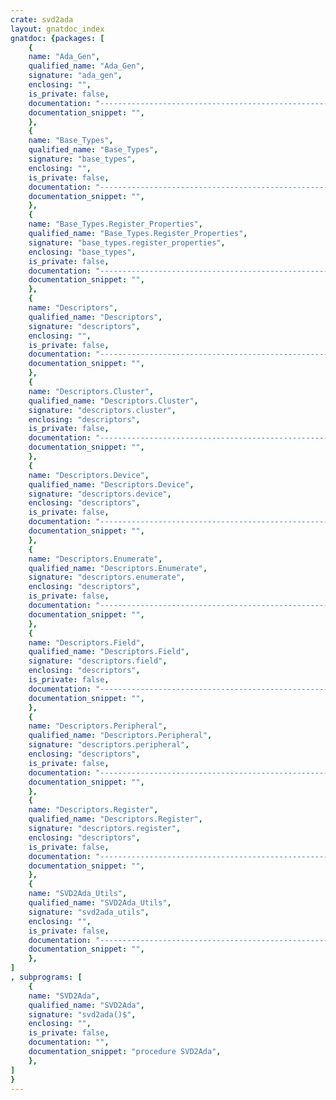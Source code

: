 ```yaml
---
crate: svd2ada
layout: gnatdoc_index
gnatdoc: {packages: [
    {
    name: "Ada_Gen",
    qualified_name: "Ada_Gen",
    signature: "ada_gen",
    enclosing: "",
    is_private: false,
    documentation: "----------------------------------------------------------------------------\n                                                                          --\n                          SVD Binding Generator                           --\n                                                                          --\n                    Copyright (C) 2015-2019, AdaCore                      --\n                                                                          --\n SVD2Ada is free software;  you can  redistribute it  and/or modify it    --\n under terms of the  GNU General Public License as published  by the Free --\n Software  Foundation;  either version 3,  or (at your option) any later  --\n version.  SVD2Ada is distributed in the hope that it will be useful, but --\n WITHOUT ANY WARRANTY;  without even the  implied warranty of MERCHANTA-  --\n BILITY or FITNESS FOR A PARTICULAR PURPOSE.  See the GNU General Public  --\n License for  more details.  You should have  received  a copy of the GNU --\n General Public License  distributed with SVD2Ada; see file COPYING3.  If --\n not, go to http://www.gnu.org/licenses for a complete copy of the        --\n license.                                                                 --\n                                                                          --\n----------------------------------------------------------------------------",
    documentation_snippet: "",
    },
    {
    name: "Base_Types",
    qualified_name: "Base_Types",
    signature: "base_types",
    enclosing: "",
    is_private: false,
    documentation: "----------------------------------------------------------------------------\n                                                                          --\n                          SVD Binding Generator                           --\n                                                                          --\n                    Copyright (C) 2015-2016, AdaCore                      --\n                                                                          --\n SVD2Ada is free software;  you can  redistribute it  and/or modify it    --\n under terms of the  GNU General Public License as published  by the Free --\n Software  Foundation;  either version 3,  or (at your option) any later  --\n version.  SVD2Ada is distributed in the hope that it will be useful, but --\n WITHOUT ANY WARRANTY;  without even the  implied warranty of MERCHANTA-  --\n BILITY or FITNESS FOR A PARTICULAR PURPOSE.  See the GNU General Public  --\n License for  more details.  You should have  received  a copy of the GNU --\n General Public License  distributed with SVD2Ada; see file COPYING3.  If --\n not, go to http://www.gnu.org/licenses for a complete copy of the        --\n license.                                                                 --\n                                                                          --\n----------------------------------------------------------------------------",
    documentation_snippet: "",
    },
    {
    name: "Base_Types.Register_Properties",
    qualified_name: "Base_Types.Register_Properties",
    signature: "base_types.register_properties",
    enclosing: "base_types",
    is_private: false,
    documentation: "----------------------------------------------------------------------------\n                                                                          --\n                          SVD Binding Generator                           --\n                                                                          --\n                    Copyright (C) 2015-2016, AdaCore                      --\n                                                                          --\n SVD2Ada is free software;  you can  redistribute it  and/or modify it    --\n under terms of the  GNU General Public License as published  by the Free --\n Software  Foundation;  either version 3,  or (at your option) any later  --\n version.  SVD2Ada is distributed in the hope that it will be useful, but --\n WITHOUT ANY WARRANTY;  without even the  implied warranty of MERCHANTA-  --\n BILITY or FITNESS FOR A PARTICULAR PURPOSE.  See the GNU General Public  --\n License for  more details.  You should have  received  a copy of the GNU --\n General Public License  distributed with SVD2Ada; see file COPYING3.  If --\n not, go to http://www.gnu.org/licenses for a complete copy of the        --\n license.                                                                 --\n                                                                          --\n----------------------------------------------------------------------------",
    documentation_snippet: "",
    },
    {
    name: "Descriptors",
    qualified_name: "Descriptors",
    signature: "descriptors",
    enclosing: "",
    is_private: false,
    documentation: "----------------------------------------------------------------------------\n                                                                          --\n                          SVD Binding Generator                           --\n                                                                          --\n                    Copyright (C) 2015-2016, AdaCore                      --\n                                                                          --\n SVD2Ada is free software;  you can  redistribute it  and/or modify it    --\n under terms of the  GNU General Public License as published  by the Free --\n Software  Foundation;  either version 3,  or (at your option) any later  --\n version.  SVD2Ada is distributed in the hope that it will be useful, but --\n WITHOUT ANY WARRANTY;  without even the  implied warranty of MERCHANTA-  --\n BILITY or FITNESS FOR A PARTICULAR PURPOSE.  See the GNU General Public  --\n License for  more details.  You should have  received  a copy of the GNU --\n General Public License  distributed with SVD2Ada; see file COPYING3.  If --\n not, go to http://www.gnu.org/licenses for a complete copy of the        --\n license.                                                                 --\n                                                                          --\n----------------------------------------------------------------------------",
    documentation_snippet: "",
    },
    {
    name: "Descriptors.Cluster",
    qualified_name: "Descriptors.Cluster",
    signature: "descriptors.cluster",
    enclosing: "descriptors",
    is_private: false,
    documentation: "----------------------------------------------------------------------------\n                                                                          --\n                          SVD Binding Generator                           --\n                                                                          --\n                    Copyright (C) 2015-2019, AdaCore                      --\n                                                                          --\n SVD2Ada is free software;  you can  redistribute it  and/or modify it    --\n under terms of the  GNU General Public License as published  by the Free --\n Software  Foundation;  either version 3,  or (at your option) any later  --\n version.  SVD2Ada is distributed in the hope that it will be useful, but --\n WITHOUT ANY WARRANTY;  without even the  implied warranty of MERCHANTA-  --\n BILITY or FITNESS FOR A PARTICULAR PURPOSE.  See the GNU General Public  --\n License for  more details.  You should have  received  a copy of the GNU --\n General Public License  distributed with SVD2Ada; see file COPYING3.  If --\n not, go to http://www.gnu.org/licenses for a complete copy of the        --\n license.                                                                 --\n                                                                          --\n----------------------------------------------------------------------------",
    documentation_snippet: "",
    },
    {
    name: "Descriptors.Device",
    qualified_name: "Descriptors.Device",
    signature: "descriptors.device",
    enclosing: "descriptors",
    is_private: false,
    documentation: "----------------------------------------------------------------------------\n                                                                          --\n                          SVD Binding Generator                           --\n                                                                          --\n                    Copyright (C) 2015-2016, AdaCore                      --\n                                                                          --\n SVD2Ada is free software;  you can  redistribute it  and/or modify it    --\n under terms of the  GNU General Public License as published  by the Free --\n Software  Foundation;  either version 3,  or (at your option) any later  --\n version.  SVD2Ada is distributed in the hope that it will be useful, but --\n WITHOUT ANY WARRANTY;  without even the  implied warranty of MERCHANTA-  --\n BILITY or FITNESS FOR A PARTICULAR PURPOSE.  See the GNU General Public  --\n License for  more details.  You should have  received  a copy of the GNU --\n General Public License  distributed with SVD2Ada; see file COPYING3.  If --\n not, go to http://www.gnu.org/licenses for a complete copy of the        --\n license.                                                                 --\n                                                                          --\n----------------------------------------------------------------------------",
    documentation_snippet: "",
    },
    {
    name: "Descriptors.Enumerate",
    qualified_name: "Descriptors.Enumerate",
    signature: "descriptors.enumerate",
    enclosing: "descriptors",
    is_private: false,
    documentation: "----------------------------------------------------------------------------\n                                                                          --\n                          SVD Binding Generator                           --\n                                                                          --\n                    Copyright (C) 2015-2016, AdaCore                      --\n                                                                          --\n SVD2Ada is free software;  you can  redistribute it  and/or modify it    --\n under terms of the  GNU General Public License as published  by the Free --\n Software  Foundation;  either version 3,  or (at your option) any later  --\n version.  SVD2Ada is distributed in the hope that it will be useful, but --\n WITHOUT ANY WARRANTY;  without even the  implied warranty of MERCHANTA-  --\n BILITY or FITNESS FOR A PARTICULAR PURPOSE.  See the GNU General Public  --\n License for  more details.  You should have  received  a copy of the GNU --\n General Public License  distributed with SVD2Ada; see file COPYING3.  If --\n not, go to http://www.gnu.org/licenses for a complete copy of the        --\n license.                                                                 --\n                                                                          --\n----------------------------------------------------------------------------",
    documentation_snippet: "",
    },
    {
    name: "Descriptors.Field",
    qualified_name: "Descriptors.Field",
    signature: "descriptors.field",
    enclosing: "descriptors",
    is_private: false,
    documentation: "----------------------------------------------------------------------------\n                                                                          --\n                          SVD Binding Generator                           --\n                                                                          --\n                    Copyright (C) 2015-2020, AdaCore                      --\n                                                                          --\n SVD2Ada is free software;  you can  redistribute it  and/or modify it    --\n under terms of the  GNU General Public License as published  by the Free --\n Software  Foundation;  either version 3,  or (at your option) any later  --\n version.  SVD2Ada is distributed in the hope that it will be useful, but --\n WITHOUT ANY WARRANTY;  without even the  implied warranty of MERCHANTA-  --\n BILITY or FITNESS FOR A PARTICULAR PURPOSE.  See the GNU General Public  --\n License for  more details.  You should have  received  a copy of the GNU --\n General Public License  distributed with SVD2Ada; see file COPYING3.  If --\n not, go to http://www.gnu.org/licenses for a complete copy of the        --\n license.                                                                 --\n                                                                          --\n----------------------------------------------------------------------------",
    documentation_snippet: "",
    },
    {
    name: "Descriptors.Peripheral",
    qualified_name: "Descriptors.Peripheral",
    signature: "descriptors.peripheral",
    enclosing: "descriptors",
    is_private: false,
    documentation: "----------------------------------------------------------------------------\n                                                                          --\n                          SVD Binding Generator                           --\n                                                                          --\n                    Copyright (C) 2015-2016, AdaCore                      --\n                                                                          --\n SVD2Ada is free software;  you can  redistribute it  and/or modify it    --\n under terms of the  GNU General Public License as published  by the Free --\n Software  Foundation;  either version 3,  or (at your option) any later  --\n version.  SVD2Ada is distributed in the hope that it will be useful, but --\n WITHOUT ANY WARRANTY;  without even the  implied warranty of MERCHANTA-  --\n BILITY or FITNESS FOR A PARTICULAR PURPOSE.  See the GNU General Public  --\n License for  more details.  You should have  received  a copy of the GNU --\n General Public License  distributed with SVD2Ada; see file COPYING3.  If --\n not, go to http://www.gnu.org/licenses for a complete copy of the        --\n license.                                                                 --\n                                                                          --\n----------------------------------------------------------------------------",
    documentation_snippet: "",
    },
    {
    name: "Descriptors.Register",
    qualified_name: "Descriptors.Register",
    signature: "descriptors.register",
    enclosing: "descriptors",
    is_private: false,
    documentation: "----------------------------------------------------------------------------\n                                                                          --\n                          SVD Binding Generator                           --\n                                                                          --\n                    Copyright (C) 2015-2016, AdaCore                      --\n                                                                          --\n SVD2Ada is free software;  you can  redistribute it  and/or modify it    --\n under terms of the  GNU General Public License as published  by the Free --\n Software  Foundation;  either version 3,  or (at your option) any later  --\n version.  SVD2Ada is distributed in the hope that it will be useful, but --\n WITHOUT ANY WARRANTY;  without even the  implied warranty of MERCHANTA-  --\n BILITY or FITNESS FOR A PARTICULAR PURPOSE.  See the GNU General Public  --\n License for  more details.  You should have  received  a copy of the GNU --\n General Public License  distributed with SVD2Ada; see file COPYING3.  If --\n not, go to http://www.gnu.org/licenses for a complete copy of the        --\n license.                                                                 --\n                                                                          --\n----------------------------------------------------------------------------",
    documentation_snippet: "",
    },
    {
    name: "SVD2Ada_Utils",
    qualified_name: "SVD2Ada_Utils",
    signature: "svd2ada_utils",
    enclosing: "",
    is_private: false,
    documentation: "----------------------------------------------------------------------------\n                                                                          --\n                          SVD Binding Generator                           --\n                                                                          --\n                    Copyright (C) 2015-2020, AdaCore                      --\n                                                                          --\n SVD2Ada is free software;  you can  redistribute it  and/or modify it    --\n under terms of the  GNU General Public License as published  by the Free --\n Software  Foundation;  either version 3,  or (at your option) any later  --\n version.  SVD2Ada is distributed in the hope that it will be useful, but --\n WITHOUT ANY WARRANTY;  without even the  implied warranty of MERCHANTA-  --\n BILITY or FITNESS FOR A PARTICULAR PURPOSE.  See the GNU General Public  --\n License for  more details.  You should have  received  a copy of the GNU --\n General Public License  distributed with SVD2Ada; see file COPYING3.  If --\n not, go to http://www.gnu.org/licenses for a complete copy of the        --\n license.                                                                 --\n                                                                          --\n----------------------------------------------------------------------------",
    documentation_snippet: "",
    },
]
, subprograms: [
    {
    name: "SVD2Ada",
    qualified_name: "SVD2Ada",
    signature: "svd2ada()$",
    enclosing: "",
    is_private: false,
    documentation: "",
    documentation_snippet: "procedure SVD2Ada",
    },
]
}
---
```

